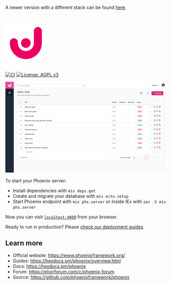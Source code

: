 A newer version with a different stack can be found [here](https://github.com/alexandru-cazacu/jirello).

<h1>
  <a href="https://jirello.com/">
    <img src="./.github/media/jirello_logo.png" width="128" alt="Jirello" />
  </a>
</h1>

[![CI](https://github.com/alexandru-cazacu/jirello/actions/workflows/ci.yml/badge.svg)](https://github.com/alexandru-cazacu/jirello/actions/workflows/ci.yml)
[![License: AGPL v3](https://img.shields.io/badge/License-AGPL_v3-blue.svg)](https://github.com/alexandru-cazacu/jirello/blob/master/LICENSE)

![Screenshot](./.github/media/screen-01.png)

To start your Phoenix server:

- Install dependencies with `mix deps.get`
- Create and migrate your database with `mix ecto.setup`
- Start Phoenix endpoint with `mix phx.server` or inside IEx with `iex -S mix phx.server`

Now you can visit [`localhost:4000`](http://localhost:4000) from your browser.

Ready to run in production? Please [check our deployment guides](https://hexdocs.pm/phoenix/deployment.html).

## Learn more

- Official website: https://www.phoenixframework.org/
- Guides: https://hexdocs.pm/phoenix/overview.html
- Docs: https://hexdocs.pm/phoenix
- Forum: https://elixirforum.com/c/phoenix-forum
- Source: https://github.com/phoenixframework/phoenix
